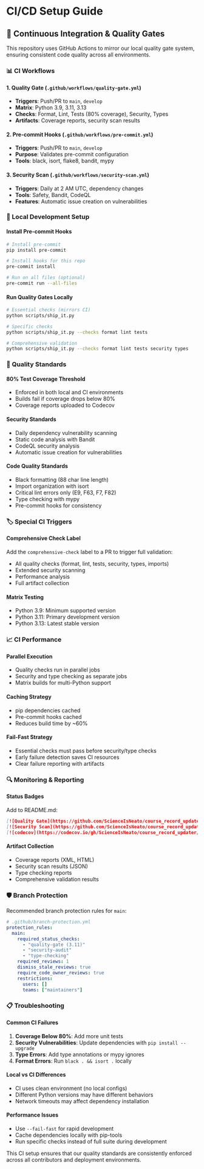 # CI/CD Setup Guide

## 🚀 Continuous Integration & Quality Gates

This repository uses GitHub Actions to mirror our local quality gate system, ensuring consistent code quality across all environments.

### 📊 CI Workflows

#### 1. **Quality Gate** (`.github/workflows/quality-gate.yml`)
- **Triggers**: Push/PR to `main`, `develop`
- **Matrix**: Python 3.9, 3.11, 3.13
- **Checks**: Format, Lint, Tests (80% coverage), Security, Types
- **Artifacts**: Coverage reports, security scan results

#### 2. **Pre-commit Hooks** (`.github/workflows/pre-commit.yml`)
- **Triggers**: Push/PR to `main`, `develop`
- **Purpose**: Validates pre-commit configuration
- **Tools**: black, isort, flake8, bandit, mypy

#### 3. **Security Scan** (`.github/workflows/security-scan.yml`)
- **Triggers**: Daily at 2 AM UTC, dependency changes
- **Tools**: Safety, Bandit, CodeQL
- **Features**: Automatic issue creation on vulnerabilities

### 🔧 Local Development Setup

#### Install Pre-commit Hooks
```bash
# Install pre-commit
pip install pre-commit

# Install hooks for this repo
pre-commit install

# Run on all files (optional)
pre-commit run --all-files
```

#### Run Quality Gates Locally
```bash
# Essential checks (mirrors CI)
python scripts/ship_it.py

# Specific checks
python scripts/ship_it.py --checks format lint tests

# Comprehensive validation
python scripts/ship_it.py --checks format lint tests security types
```

### 🎯 Quality Standards

#### **80% Test Coverage Threshold**
- Enforced in both local and CI environments
- Builds fail if coverage drops below 80%
- Coverage reports uploaded to Codecov

#### **Security Standards**
- Daily dependency vulnerability scanning
- Static code analysis with Bandit
- CodeQL security analysis
- Automatic issue creation for vulnerabilities

#### **Code Quality Standards**
- Black formatting (88 char line length)
- Import organization with isort
- Critical lint errors only (E9, F63, F7, F82)
- Type checking with mypy
- Pre-commit hooks for consistency

### 🏷️ Special CI Triggers

#### **Comprehensive Check Label**
Add the `comprehensive-check` label to a PR to trigger full validation:
- All quality checks (format, lint, tests, security, types, imports)
- Extended security scanning
- Performance analysis
- Full artifact collection

#### **Matrix Testing**
- Python 3.9: Minimum supported version
- Python 3.11: Primary development version
- Python 3.13: Latest stable version

### 📈 CI Performance

#### **Parallel Execution**
- Quality checks run in parallel jobs
- Security and type checking as separate jobs
- Matrix builds for multi-Python support

#### **Caching Strategy**
- pip dependencies cached
- Pre-commit hooks cached
- Reduces build time by ~60%

#### **Fail-Fast Strategy**
- Essential checks must pass before security/type checks
- Early failure detection saves CI resources
- Clear failure reporting with artifacts

### 🔍 Monitoring & Reporting

#### **Status Badges**
Add to README.md:
```markdown
[![Quality Gate](https://github.com/ScienceIsNeato/course_record_updater/workflows/Quality%20Gate/badge.svg)](https://github.com/ScienceIsNeato/course_record_updater/actions/workflows/quality-gate.yml)
[![Security Scan](https://github.com/ScienceIsNeato/course_record_updater/workflows/Security%20Scan/badge.svg)](https://github.com/ScienceIsNeato/course_record_updater/actions/workflows/security-scan.yml)
[![codecov](https://codecov.io/gh/ScienceIsNeato/course_record_updater/branch/main/graph/badge.svg)](https://codecov.io/gh/ScienceIsNeato/course_record_updater)
```

#### **Artifact Collection**
- Coverage reports (XML, HTML)
- Security scan results (JSON)
- Type checking reports
- Comprehensive validation results

### 🛡️ Branch Protection

Recommended branch protection rules for `main`:
```yaml
# .github/branch-protection.yml
protection_rules:
  main:
    required_status_checks:
      - "quality-gate (3.11)"
      - "security-audit"
      - "type-checking"
    required_reviews: 1
    dismiss_stale_reviews: true
    require_code_owner_reviews: true
    restrictions:
      users: []
      teams: ["maintainers"]
```

### 📋 Troubleshooting

#### **Common CI Failures**
1. **Coverage Below 80%**: Add more unit tests
2. **Security Vulnerabilities**: Update dependencies with `pip install --upgrade`
3. **Type Errors**: Add type annotations or mypy ignores
4. **Format Errors**: Run `black . && isort .` locally

#### **Local vs CI Differences**
- CI uses clean environment (no local configs)
- Different Python versions may have different behaviors
- Network timeouts may affect dependency installation

#### **Performance Issues**
- Use `--fail-fast` for rapid development
- Cache dependencies locally with pip-tools
- Run specific checks instead of full suite during development

This CI setup ensures that our quality standards are consistently enforced across all contributors and deployment environments.
